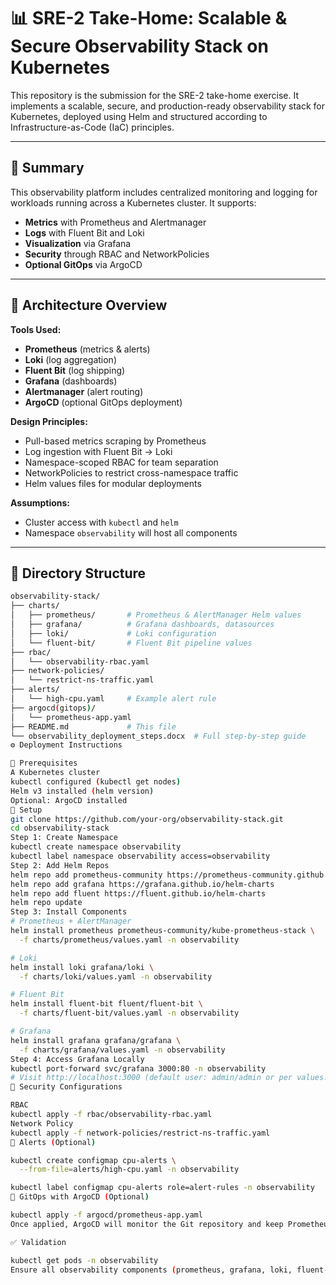 # 📊 SRE-2 Take-Home: Scalable & Secure Observability Stack on Kubernetes

This repository is the submission for the SRE-2 take-home exercise. It implements a scalable, secure, and production-ready observability stack for Kubernetes, deployed using Helm and structured according to Infrastructure-as-Code (IaC) principles.

---

## 📌 Summary

This observability platform includes centralized monitoring and logging for workloads running across a Kubernetes cluster. It supports:

- **Metrics** with Prometheus and Alertmanager
- **Logs** with Fluent Bit and Loki
- **Visualization** via Grafana
- **Security** through RBAC and NetworkPolicies
- **Optional GitOps** via ArgoCD

---

## 📐 Architecture Overview

**Tools Used:**
- **Prometheus** (metrics & alerts)
- **Loki** (log aggregation)
- **Fluent Bit** (log shipping)
- **Grafana** (dashboards)
- **Alertmanager** (alert routing)
- **ArgoCD** (optional GitOps deployment)

**Design Principles:**
- Pull-based metrics scraping by Prometheus
- Log ingestion with Fluent Bit → Loki
- Namespace-scoped RBAC for team separation
- NetworkPolicies to restrict cross-namespace traffic
- Helm values files for modular deployments

**Assumptions:**
- Cluster access with `kubectl` and `helm`
- Namespace `observability` will host all components

---

## 📁 Directory Structure

```bash
observability-stack/
├── charts/
│   ├── prometheus/       # Prometheus & AlertManager Helm values
│   ├── grafana/          # Grafana dashboards, datasources
│   ├── loki/             # Loki configuration
│   └── fluent-bit/       # Fluent Bit pipeline values
├── rbac/
│   └── observability-rbac.yaml
├── network-policies/
│   └── restrict-ns-traffic.yaml
├── alerts/
│   └── high-cpu.yaml     # Example alert rule
├── argocd(gitops)/
│   └── prometheus-app.yaml
├── README.md             # This file
└── observability_deployment_steps.docx  # Full step-by-step guide
⚙️ Deployment Instructions

📎 Prerequisites
A Kubernetes cluster
kubectl configured (kubectl get nodes)
Helm v3 installed (helm version)
Optional: ArgoCD installed
🧪 Setup
git clone https://github.com/your-org/observability-stack.git
cd observability-stack
Step 1: Create Namespace
kubectl create namespace observability
kubectl label namespace observability access=observability
Step 2: Add Helm Repos
helm repo add prometheus-community https://prometheus-community.github.io/helm-charts
helm repo add grafana https://grafana.github.io/helm-charts
helm repo add fluent https://fluent.github.io/helm-charts
helm repo update
Step 3: Install Components
# Prometheus + AlertManager
helm install prometheus prometheus-community/kube-prometheus-stack \
  -f charts/prometheus/values.yaml -n observability

# Loki
helm install loki grafana/loki \
  -f charts/loki/values.yaml -n observability

# Fluent Bit
helm install fluent-bit fluent/fluent-bit \
  -f charts/fluent-bit/values.yaml -n observability

# Grafana
helm install grafana grafana/grafana \
  -f charts/grafana/values.yaml -n observability
Step 4: Access Grafana Locally
kubectl port-forward svc/grafana 3000:80 -n observability
# Visit http://localhost:3000 (default user: admin/admin or per values.yaml)
🔐 Security Configurations

RBAC
kubectl apply -f rbac/observability-rbac.yaml
Network Policy
kubectl apply -f network-policies/restrict-ns-traffic.yaml
🚨 Alerts (Optional)

kubectl create configmap cpu-alerts \
  --from-file=alerts/high-cpu.yaml -n observability

kubectl label configmap cpu-alerts role=alert-rules -n observability
🔄 GitOps with ArgoCD (Optional)

kubectl apply -f argocd/prometheus-app.yaml
Once applied, ArgoCD will monitor the Git repository and keep Prometheus deployments in sync.

✅ Validation

kubectl get pods -n observability
Ensure all observability components (prometheus, grafana, loki, fluent-bit) are running.

